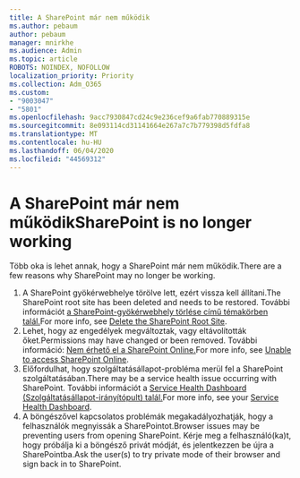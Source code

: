 ```yaml
---
title: A SharePoint már nem működik
ms.author: pebaum
author: pebaum
manager: mnirkhe
ms.audience: Admin
ms.topic: article
ROBOTS: NOINDEX, NOFOLLOW
localization_priority: Priority
ms.collection: Adm_O365
ms.custom:
- "9003047"
- "5801"
ms.openlocfilehash: 9acc7930847cd24c9e236cef9a6fab770889315e
ms.sourcegitcommit: 8e093114cd31141664e267a7c7b779398d5fdfa8
ms.translationtype: MT
ms.contentlocale: hu-HU
ms.lasthandoff: 06/04/2020
ms.locfileid: "44569312"
---
```

# <a name="sharepoint-is-no-longer-working"></a><span data-ttu-id="81a2c-102">A SharePoint már nem működik</span><span class="sxs-lookup"><span data-stu-id="81a2c-102">SharePoint is no longer working</span></span>

<span data-ttu-id="81a2c-103">Több oka is lehet annak, hogy a SharePoint már nem működik.</span><span class="sxs-lookup"><span data-stu-id="81a2c-103">There are a few reasons why SharePoint may no longer be working.</span></span>

1. <span data-ttu-id="81a2c-104">A SharePoint gyökérwebhelye törölve lett, ezért vissza kell állítani.</span><span class="sxs-lookup"><span data-stu-id="81a2c-104">The SharePoint root site has been deleted and needs to be restored.</span></span> <span data-ttu-id="81a2c-105">További információt [a SharePoint-gyökérwebhely törlése című témakörben talál.](https://docs.microsoft.com/sharepoint/troubleshoot/sites/url-that-resides-under-root-site-collection-is-broken)</span><span class="sxs-lookup"><span data-stu-id="81a2c-105">For more info, see [Delete the SharePoint Root Site](https://docs.microsoft.com/sharepoint/troubleshoot/sites/url-that-resides-under-root-site-collection-is-broken).</span></span>
2. <span data-ttu-id="81a2c-106">Lehet, hogy az engedélyek megváltoztak, vagy eltávolították őket.</span><span class="sxs-lookup"><span data-stu-id="81a2c-106">Permissions may have changed or been removed.</span></span> <span data-ttu-id="81a2c-107">További információ: [Nem érhető el a SharePoint Online.](https://docs.microsoft.com/sharepoint/troubleshoot/sharing-and-permissions/sharepoint-online-inaccessible)</span><span class="sxs-lookup"><span data-stu-id="81a2c-107">For more info, see [Unable to access SharePoint Online](https://docs.microsoft.com/sharepoint/troubleshoot/sharing-and-permissions/sharepoint-online-inaccessible).</span></span>
3. <span data-ttu-id="81a2c-108">Előfordulhat, hogy szolgáltatásállapot-probléma merül fel a SharePoint szolgáltatásában.</span><span class="sxs-lookup"><span data-stu-id="81a2c-108">There may be a service health issue occurring with SharePoint.</span></span> <span data-ttu-id="81a2c-109">További információt a [Service Health Dashboard (Szolgáltatásállapot-irányítópult) talál.](https://admin.microsoft.com/AdminPortal/Home#/servicehealth)</span><span class="sxs-lookup"><span data-stu-id="81a2c-109">For more info, see your [Service Health Dashboard](https://admin.microsoft.com/AdminPortal/Home#/servicehealth).</span></span>
4. <span data-ttu-id="81a2c-110">A böngészővel kapcsolatos problémák megakadályozhatják, hogy a felhasználók megnyissák a SharePointot.</span><span class="sxs-lookup"><span data-stu-id="81a2c-110">Browser issues may be preventing users from opening SharePoint.</span></span> <span data-ttu-id="81a2c-111">Kérje meg a felhasználó(ka)t, hogy próbálja ki a böngésző privát módját, és jelentkezzen be újra a SharePointba.</span><span class="sxs-lookup"><span data-stu-id="81a2c-111">Ask the user(s) to try private mode of their browser and sign back in to SharePoint.</span></span>
